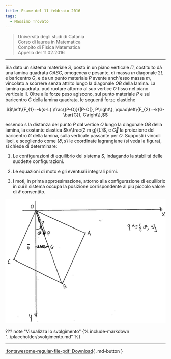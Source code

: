 ```yaml
---
title: Esame del 11 febbraio 2016
tags:
  - Massimo Trovato
---
```


>Università degli studi di Catania<br> Corso di laurea in Matematica<br> Compito di Fisica Matematica<br> Appello del 11.02.2016

---

Sia dato un sistema materiale $S$, posto in un piano verticale $\Pi$,
costituito dà una lamina quadrata $O A B C$, omogenea e pesante, di
massa $m$ diagonale $2 L$ e baricentro $G$, e da un punto materiale $P$
avente anch'esso massa $m$, vincolato a scorrere senza attrito lungo la
diagonale $O B$ della lamina. La lamina quadrata. puó ruotare attorno al
suo vertice $O$ fisso nel piano verticale II. Oltre alle forze peso
agiscono, sul punto materiale $P$ e sul baricentro $G$ della lamina
quadrata, le seguenti forze elastiche

$$\left\{F_{1}=-k(s-L) \frac{(P-O)}{|P-O|}, P\right\}, \quad\left\{F_{2}=-k(G-\bar{G}), G\right\},$$

essendo s la distanza del punto $P$ dal vertice $O$ lungo la diagonale
$O B$ della lamina, la costante elastica $k=\frac{2 m g}{L}$, e
$\vec{G}$ la proiezione del baricentro $G$ della lamina, sulla verticale
passante per $O$. Supposti i vincoli lisci, e scegliendo come
$\{\vartheta, s\}$ le coordinate lagrangiane (si veda la figura), si
chiede di determinare:

1.  Le configurazioni di equilibrio del sistema $S$, indagando la
    stabilitá delle suddette configurazioni.

2.  Le equazioni di moto e gli eventuali integrali primi.

3.  I moti, in prima approssimazione, attorno alla configurazione di
    equilibrio in cui il sistema occupa la posizione corrispondente al
    piú piccolo valore di $\vartheta$ consentito.

![image](images/2023_04_03_c2b519dab57738b76b16g-06.jpg)

??? note "Visualizza lo svolgimento"
    {% include-markdown "../placeholder/svolgimento.md" %}

---

[:fontawesome-regular-file-pdf: Download](pdf/2014-2016-t.pdf){ .md-button }